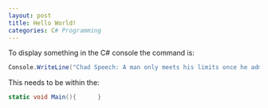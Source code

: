 ```yaml
---
layout: post
title: Hello World!
categories: C# Programming
---
```

To display something in the C# console the command is:

```csharp
Console.WriteLine("Chad Speech: A man only meets his limits once he admits he has them");
```

This needs to be within the: 
```csharp
static void Main(){      }
```
